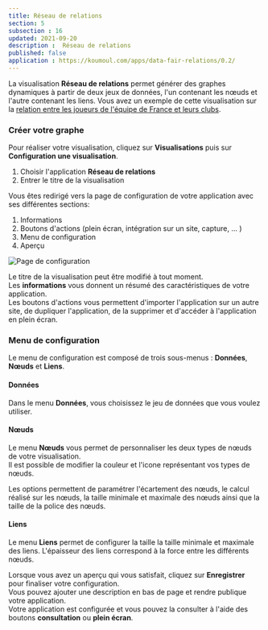 ```yaml
---
title: Réseau de relations
section: 5
subsection : 16
updated: 2021-09-20
description :  Réseau de relations
published: false
application : https://koumoul.com/apps/data-fair-relations/0.2/
---
```


La visualisation **Réseau de relations** permet générer des graphes dynamiques à partir de deux jeux de données, l'un contenant les nœuds et l'autre contenant les liens. Vous avez un exemple de cette visualisation sur la [relation entre les joueurs de l'équipe de France et leurs clubs](https://opendata.koumoul.com/reuses/relation-entre-les-joueurs-de-l'equipe-de-france-et-leurs-clubs).

### Créer votre graphe

Pour réaliser votre visualisation, cliquez sur **Visualisations** puis sur **Configuration une visualisation**.

1. Choisir l'application **Réseau de relations**
2. Entrer le titre de la visualisation

<p>
</p>

Vous êtes redirigé vers la page de configuration de votre application avec ses différentes sections:

1. Informations
2. Boutons d'actions (plein écran, intégration sur un site, capture, ... )
3. Menu de configuration
4. Aperçu

![Page de configuration](./images/user-guide/relation-config.jpg)

Le titre de la visualisation peut être modifié à tout moment.  
Les **informations** vous donnent un résumé des caractéristiques de votre application.  
Les boutons d'actions vous permettent d'importer l'application sur un autre site, de dupliquer l'application, de la supprimer et d'accéder à l'application en plein écran.

### Menu de configuration
Le menu de configuration est composé de trois sous-menus : **Données**, **Nœuds** et **Liens**.

#### Données

Dans le menu **Données**, vous choisissez le jeu de données que vous voulez utiliser.  

#### Nœuds

Le menu **Nœuds** vous permet de personnaliser les deux types de nœuds de votre visualisation.  
Il est possible de modifier la couleur et l'icone représentant vos types de nœuds.  

Les options permettent de paramétrer l'écartement des nœuds, le calcul réalisé sur les nœuds, la taille minimale et maximale des nœuds ainsi que la taille de la police des nœuds.

#### Liens

Le menu **Liens** permet de configurer la taille la taille minimale et maximale des liens. L'épaisseur des liens correspond à la force entre les différents nœuds.

Lorsque vous avez un aperçu qui vous satisfait, cliquez sur **Enregistrer** pour finaliser votre configuration.  
Vous pouvez ajouter une description en bas de page et rendre publique votre application.  
Votre application est configurée et vous pouvez la consulter à l'aide des boutons **consultation** ou **plein écran**.
